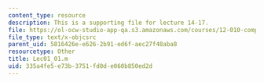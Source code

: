 ```yaml
---
content_type: resource
description: This is a supporting file for lecture 14-17.
file: https://ol-ocw-studio-app-qa.s3.amazonaws.com/courses/12-010-computational-methods-of-scientific-programming-fall-2011/335a4fe5e73b3751fd0de060b850ed2d_Lec01_01.m
file_type: text/x-objcsrc
parent_uid: 5816426e-e626-2b91-ed6f-aec27f48aba8
resourcetype: Other
title: Lec01_01.m
uid: 335a4fe5-e73b-3751-fd0d-e060b850ed2d
---
```

